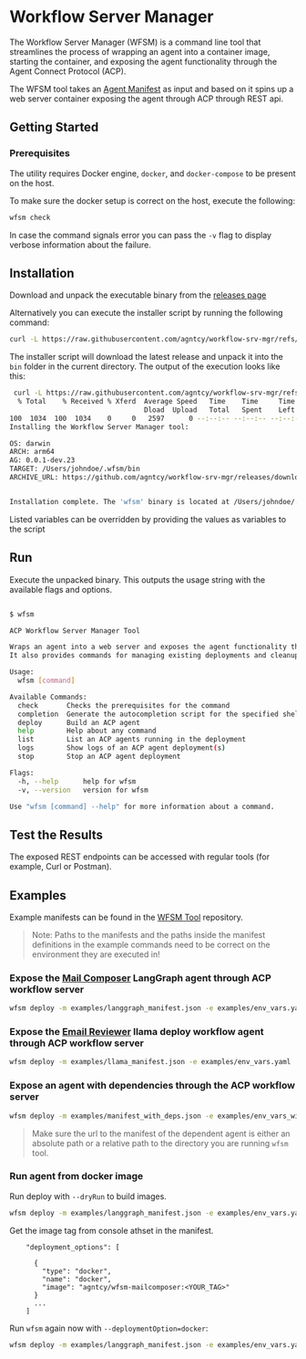 # Workflow Server Manager

The Workflow Server Manager (WFSM) is a command line tool that streamlines the process of wrapping an agent into a container image, starting the container, and exposing the agent functionality through the Agent Connect Protocol (ACP).

The WFSM tool takes an [Agent Manifest](../manifest/agent-manifest.md) as input and based on it spins up a web server container exposing the agent through ACP through REST api.

## Getting Started

### Prerequisites

The utility requires Docker engine, `docker`, and `docker-compose` to be present on the host.

To make sure the docker setup is correct on the host, execute the following:

```bash
wfsm check
```

In case the command signals error you can pass the `-v` flag to display verbose information about the failure.

## Installation

Download and unpack the executable binary from the [releases page](https://github.com/agntcy/workflow-srv-mgr/releases)

Alternatively you can execute the installer script by running the following command:
```bash
curl -L https://raw.githubusercontent.com/agntcy/workflow-srv-mgr/refs/heads/main/install.sh | bash
```
The installer script will download the latest release and unpack it into the `bin` folder in the current directory.
The output of the execution looks like this:

```bash
 curl -L https://raw.githubusercontent.com/agntcy/workflow-srv-mgr/refs/heads/install/install.sh | bash                                                           [16:05:58]
  % Total    % Received % Xferd  Average Speed   Time    Time     Time  Current
                                 Dload  Upload   Total   Spent    Left  Speed
100  1034  100  1034    0     0   2597      0 --:--:-- --:--:-- --:--:--  2597
Installing the Workflow Server Manager tool:

OS: darwin
ARCH: arm64
AG: 0.0.1-dev.23
TARGET: /Users/johndoe/.wfsm/bin
ARCHIVE_URL: https://github.com/agntcy/workflow-srv-mgr/releases/download/v0.0.1-dev.23/wfsm0.0.1-dev.23_darwin_arm64.tar.gz


Installation complete. The 'wfsm' binary is located at /Users/johndoe/.wfsm/bin/wfsm
```

Listed variables can be overridden by providing the values as variables to the script


## Run 

Execute the unpacked binary. This outputs the usage string with the available flags and options.

```bash

$ wfsm                                                                                                                                                                                   

ACP Workflow Server Manager Tool

Wraps an agent into a web server and exposes the agent functionality through ACP.
It also provides commands for managing existing deployments and cleanup tasks

Usage:
  wfsm [command]

Available Commands:
  check       Checks the prerequisites for the command
  completion  Generate the autocompletion script for the specified shell
  deploy      Build an ACP agent
  help        Help about any command
  list        List an ACP agents running in the deployment
  logs        Show logs of an ACP agent deployment(s)
  stop        Stop an ACP agent deployment

Flags:
  -h, --help      help for wfsm
  -v, --version   version for wfsm

Use "wfsm [command] --help" for more information about a command.

```

## Test the Results

The exposed REST endpoints can be accessed with regular tools (for example, Curl or Postman).

## Examples

Example manifests can be found in the [WFSM Tool](https://github.com/agntcy/workflow-srv-mgr/tree/main/examples) repository.

> Note:
> Paths to the manifests and the paths inside the manifest definitions in the example commands need to be correct on the environment they are executed in!


### Expose the [Mail Composer](https://github.com/agntcy/acp-sdk/tree/main/examples/mailcomposer) LangGraph agent through ACP workflow server 

```bash
wfsm deploy -m examples/langgraph_manifest.json -e examples/env_vars.yaml
```

### Expose the [Email Reviewer](https://github.com/agntcy/acp-sdk/tree/main/examples/email_reviewer) llama deploy workflow agent through ACP workflow server 

```bash
wfsm deploy -m examples/llama_manifest.json -e examples/env_vars.yaml
```

### Expose an agent with dependencies through the ACP workflow server

```bash
wfsm deploy -m examples/manifest_with_deps.json -e examples/env_vars_with_deps.yaml
```


>Make sure the url to the manifest of the dependent agent is either an absolute path or a relative path to the directory you are running `wfsm` tool.

### Run agent from docker image

Run deploy with `--dryRun` to build images.

```bash
wfsm deploy -m examples/langgraph_manifest.json -e examples/env_vars.yaml --dryRun
```

Get the image tag from console athset in the manifest.

```
    "deployment_options": [

      {
        "type": "docker",
        "name": "docker",
        "image": "agntcy/wfsm-mailcomposer:<YOUR_TAG>"
      }
      ...       
    ]
```    

Run `wfsm` again now with `--deploymentOption=docker`:


```bash
wfsm deploy -m examples/langgraph_manifest.json -e examples/env_vars.yaml --deploymentOption=docker
```
